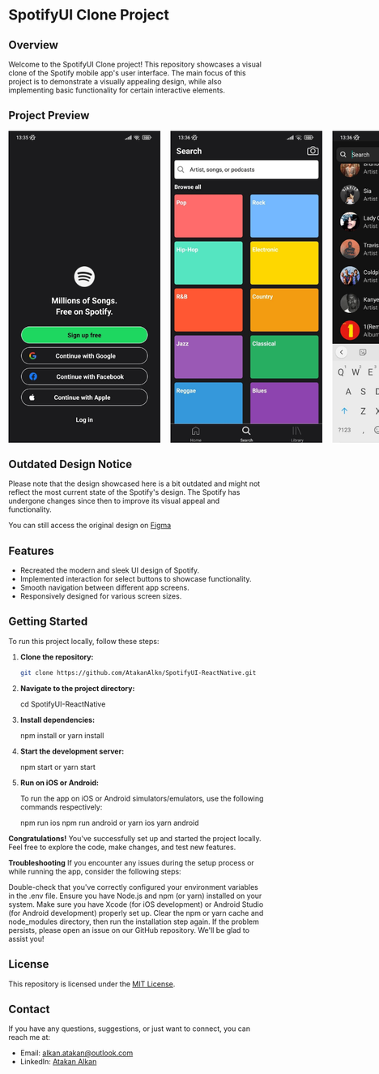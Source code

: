 # SpotifyUI Clone Project


## Overview

Welcome to the SpotifyUI Clone project! This repository showcases a visual clone of the Spotify mobile app's user interface. The main focus of this project is to demonstrate a visually appealing design, while also implementing basic functionality for certain interactive elements.

## Project Preview

<div style="display: flex; flex-direction: row;">
  <img src="images/h1.jpeg" alt="Home Screen" width="300" style="margin-right: 20px;">
  <img src="images/h2.jpeg" alt="Library Screen" width="300" style="margin-right: 20px;">
  <img src="images/h3.jpeg" alt="Search Screen" width="300">
</div>

## Outdated Design Notice

Please note that the design showcased here is a bit outdated and might not reflect the most current state of the Spotify's design. The Spotify has undergone changes since then to improve its visual appeal and functionality.

You can still access the original design on [Figma](https://www.figma.com/community/file/1052832340031141040)


## Features

- Recreated the modern and sleek UI design of Spotify.
- Implemented interaction for select buttons to showcase functionality.
- Smooth navigation between different app screens.
- Responsively designed for various screen sizes.

## Getting Started

To run this project locally, follow these steps:

1. **Clone the repository:**

   ```bash
   git clone https://github.com/AtakanAlkn/SpotifyUI-ReactNative.git

   
2. **Navigate to the project directory:**
   
   cd SpotifyUI-ReactNative


2. **Install dependencies:**
   
   npm install
   or
   yarn install


3. **Start the development server:**

   npm start
   or
   yarn start

   
4. **Run on iOS or Android:**

   To run the app on iOS or Android simulators/emulators, use the following commands respectively:

   npm run ios
   npm run android
   or
   yarn ios
   yarn android
   
**Congratulations!**
You've successfully set up and started the project locally. Feel free to explore the code, make changes, and test new features.

**Troubleshooting**
If you encounter any issues during the setup process or while running the app, consider the following steps:

Double-check that you've correctly configured your environment variables in the .env file.
Ensure you have Node.js and npm (or yarn) installed on your system.
Make sure you have Xcode (for iOS development) or Android Studio (for Android development) properly set up.
Clear the npm or yarn cache and node_modules directory, then run the installation step again.
If the problem persists, please open an issue on our GitHub repository. We'll be glad to assist you!

## License
This repository is licensed under the [MIT License](LICENSE).

## Contact
If you have any questions, suggestions, or just want to connect, you can reach me at:
- Email: alkan.atakan@outlook.com
- LinkedIn: [Atakan Alkan](https://www.linkedin.com/in/atakanalkn/)



